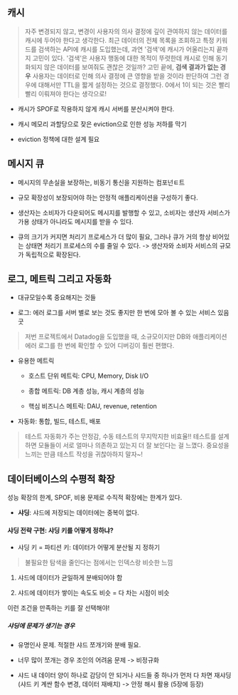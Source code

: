 ## 캐시

> 자주 변경되지 않고, 변경이 사용자의 의사 결정에 깊이 관여하지 않는 데이터를 캐시에 두어야 한다고 생각한다. 최근 데이터의 전체 목록을 조회하고 특정 키워드를 검색하는 API에 캐시를 도입했는데, 과연 '검색'에 캐시가 어울리는지 끝까지 고민이 있다. '검색'은 사용자 행동에 대한 목적이 뚜렷한데 캐시로 인해 동기화되지 않은 데이터를 보여줘도 괜찮은 것일까? 고민 끝에, **검색 결과가 없는 경우** 사용자는 데이터로 인해 의사 결정에 큰 영향을 받을 것이라 판단하여 그런 경우에 대해서만 TTL을 짧게 설정하는 것으로 결정했다. 0에서 1이 되는 것은 빨리 빨리 이뤄져야 한다는 생각으로!

- 캐시가 SPOF로 작용하지 않게 캐시 서버를 분산시켜야 한다.

- 캐시 메모리 과할당으로 잦은 eviction으로 인한 성능 저하를 막기

- eviction 정책에 대한 설계 필요

## 메시지 큐

- 메시지의 무손실을 보장하는, 비동기 통신을 지원하는 컴포넌ㅌ트

- 규모 확장성이 보장되어야 하는 안정적 애플리케이션을 구성하기 좋다.

- 생산자는 소비자가 다운되어도 메시지를 발행할 수 있고, 소비자는 생산자 서비스가 가용 상태가 아니라도 메시지를 받을 수 있다.

- 큐의 크기가 커지면 처리기 프로세스가 더 많이 필요, 그러나 큐가 거의 항상 비어있는 상태면 처리기 프로세스의 수를 줄일 수 있다. -> 생산자와 소비자 서비스의 규모가 독립적으로 확장된다.

## 로그, 메트릭 그리고 자동화

- 대규모일수록 중요해지는 것들

-  로그: 에러 로그를 서버 별로 보는 것도 좋지만 한 번에 모아 볼 수 있는 서비스 있음 굿

> 저번 프로젝트에서 Datadog을 도입했을 때, 소규모이지만 DB와 애플리케이션 에러 로그를 한 번에 확인할 수 있어 디버깅이 훨씬 편했다.

- 유용한 메트릭

    - 호스트 단위 메트릭: CPU, Memory, Disk I/O

    - 종합 메트릭: DB 계층 성능, 캐시 계층의 성능

    - 핵심 비즈니스 메트릭: DAU, revenue, retention

- 자동화: 통합, 빌드, 테스트, 배포

> 테스트 자동화가 주는 안정감, 수동 테스트의 무지막지한 비효율!! 테스트를 설계하면 모듈들이 서로 얼마나 의존하고 있는지 더 잘 보인다는 걸 느꼈다. 중요성을 느끼는 만큼 테스트 작성을 귀찮아하지 말자~!

## 데이터베이스의 수평적 확장

성능 확장의 한계, SPOF, 비용 문제로 수직적 확장에는 한계가 있다.

- **샤딩**: 샤드에 저장되는 데이터에는 중복이 없다.

#### 샤딩 전략 구현: **샤딩 키**를 어떻게 정하냐?

- 샤딩 키 = 파티션 키: 데이터가 어떻게 분산될 지 정하기

> 불필요한 탐색을 줄인다는 점에서는 인덱스랑 비슷한 느낌

1. 샤드에 데이터가 균일하게 분배되어야 함

2. 샤드에 데이터가 쌓이는 속도도 비슷 = 다 차는 시점이 비슷

이런 조건을 만족하는 키를 잘 선택해야!

##### 샤딩에 문제가 생기는 경우

- 유명인사 문제. 적절한 샤드 쪼개기와 분배 필요.

- 너무 많이 쪼개는 경우 조인의 어려움 문제 -> 비정규화

- 샤드 내 데이터 양이 하나로 감당이 안 되거나 샤드들 중 하나가 먼저 다 차면 재샤딩 (샤드 키 계싼 함수 변경, 데이터 재배치) -> 안정 해시 활용 (5장에 등장)